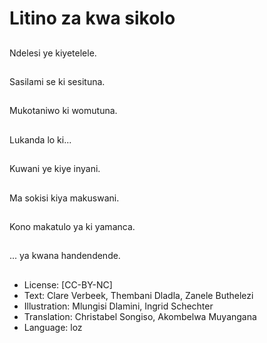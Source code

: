 # Litino za kwa sikolo

##
Ndelesi ye kiyetelele.

##
Sasilami se ki sesituna.

##
Mukotaniwo ki womutuna.

##
Lukanda lo ki...

##
Kuwani ye kiye inyani.

##
Ma sokisi kiya makuswani.

##
Kono makatulo ya ki yamanca.

##
... ya kwana handendende.

##
* License: [CC-BY-NC]
* Text: Clare Verbeek, Thembani Dladla, Zanele Buthelezi
* Illustration: Mlungisi Dlamini, Ingrid Schechter
* Translation: Christabel Songiso, Akombelwa Muyangana
* Language: loz
